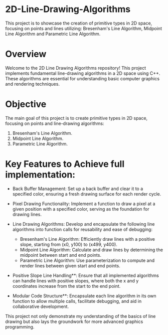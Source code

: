 # 2D-Line-Drawing-Algorithms
This project is to showcase the creation of  primitive types in 2D space, focusing on points and lines utilizing: Bresenham's Line Algorithm,  Midpoint Line Algorithm and  Parametric Line Algorithm.

# Overview

Welcome to the 2D Line Drawing Algorithms repository! This project implements fundamental line-drawing algorithms in a 2D space using C++. These algorithms are essential for understanding basic computer graphics and rendering techniques.

# Objective

The main goal of this project is to create primitive types in 2D space, focusing on points and line-drawing algorithms:

1. Bresenham's Line Algorithm.
2. Midpoint Line Algorithm.
3. Parametric Line Algorithm.

# Key Features to Achieve full implementation:

- Back Buffer Management: Set up a back buffer and clear it to a specified color, ensuring a fresh drawing surface for each render cycle.
  
- Pixel Drawing Functionality: Implement a function to draw a pixel at a given position with a specified color, serving as the foundation for drawing lines.

- Line Drawing Algorithms: Develop and encapsulate the following line algorithms into function calls for reusability and ease of debugging:
  - Bresenham's Line Algorithm: Efficiently draw lines with a positive slope, starting from (x0, y100) to (x499, y400).
  - Midpoint Line Algorithm: Calculate and draw lines by determining the midpoint between start and end points.
  - Parametric Line Algorithm: Use parameterization to compute and render lines between given start and end points.

- Positive Slope Line Handling**: Ensure that all implemented algorithms can handle lines with positive slopes, where both the x and y coordinates increase from the start to the end point.

- Modular Code Structure**: Encapsulate each line algorithm in its own function to allow multiple calls, facilitate debugging, and aid in collaborative development.

This project not only demonstrate my understanding of the basics of line drawing but also lays the groundwork for more advanced graphics programming.
